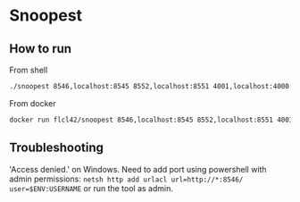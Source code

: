 
# Snoopest

## How to run

From shell

```bash
./snoopest 8546,localhost:8545 8552,localhost:8551 4001,localhost:4000 8553,localhost:8550
```

From docker

```bash
docker run flcl42/snoopest 8546,localhost:8545 8552,localhost:8551 4001,localhost:4000 8553,localhost:8550
```

## Troubleshooting

'Access denied.' on Windows. Need to add port using powershell with admin permissions: `netsh http add urlacl url=http://*:8546/ user=$ENV:USERNAME` or run the tool as admin.<br>
